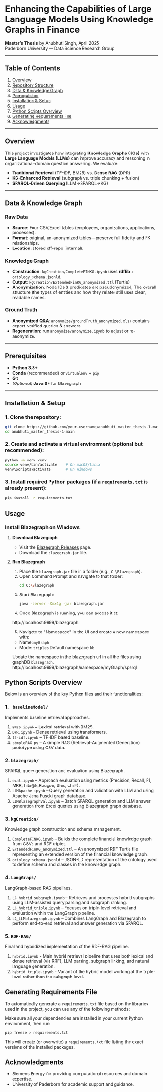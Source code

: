 # Enhancing the Capabilities of Large Language Models Using Knowledge Graphs in Finance

**Master’s Thesis** by Anubhuti Singh, April 2025  
Paderborn University — Data Science Research Group

---

## Table of Contents

1. [Overview](#overview)  
2. [Repository Structure](#repository-structure)  
3. [Data & Knowledge Graph](#data--knowledge-graph)  
4. [Prerequisites](#prerequisites)  
5. [Installation & Setup](#installation--setup)  
6. [Usage](#usage)  
7. [Python Scripts Overview](#python--scripts--overview)  
8. [Generating Requirements File](#generating--requirements--file)  
9. [Acknowledgments](#acknowledgments)   

---

## Overview

This project investigates how integrating **Knowledge Graphs (KGs)** with **Large Language Models (LLMs)** can improve accuracy and reasoning in organizational-domain question answering. We evaluate:

- **Traditional Retrieval** (TF-IDF, BM25) vs. **Dense RAG** (DPR)  
- **KG-Enhanced Retrieval** (subgraph vs. triple chunking + fusion)  
- **SPARQL-Driven Querying** (LLM→SPARQL→KG)  

---

## Data & Knowledge Graph

### Raw Data

- **Source**: Four CSV/Excel tables (employees, organizations, applications, processes).  
- **Format**: original, un-anonymized tables—preserve full fidelity and FK relationships.  
- **Location**: stored off-repo (internal).

### Knowledge Graph

- **Construction**: `kgCreation/CompleteFINKG.ipynb` uses **rdflib** + `ontology_schema.jsonld`.  
- **Output**: `kgCreation/ExtendedFinKG_anonymized.ttl` (Turtle).  
- **Anonymization**: Node IDs & predicates are pseudonymized; The overall structure (the types of entities and how they relate) still uses clear, readable names.

### Ground Truth

- **Anonymized Q&A**: `anonymize/groundTruth_anonymized.xlsx` contains expert-verified queries & answers.  
- **Regeneration**: run `anonymize/anonymize.ipynb` to adjust or re-anonymize.

---

## Prerequisites

- **Python 3.8+**  
- **Conda** (recommended) or `virtualenv` + `pip`  
- **Git**  
- _(Optional)_ **Java 8+** for Blazegraph

---

## Installation & Setup

### 1. **Clone the repository**:
   ```bash
   git clone https://github.com/your-username/anubhuti_master_thesis-1-main.git
   cd anubhuti_master_thesis-1-main
   ```

### 2. **Create and activate a virtual environment (optional but recommended)**:
   ```bash
   python -m venv venv
   source venv/bin/activate    # On macOS/Linux
   venv\Scripts\activate       # On Windows
   ```

### 3. **Install required Python packages** (if a `requirements.txt` is already present):
   ```bash
   pip install -r requirements.txt
   ```

## Usage

### Install Blazegraph on Windows
1. **Download Blazegraph**  
   - Visit the [Blazegraph Releases](https://github.com/blazegraph/database/releases) page.
   - Download the `blazegraph.jar` file.

2. **Run Blazegraph**  
   1. Place the `blazegraph.jar` file in a folder (e.g., `C:\Blazegraph`).
   2. Open Command Prompt and navigate to that folder:
      ```bash
      cd C:\Blazegraph
      ```
   3. Start Blazegraph:
      ```bash
      java -server -Xmx4g -jar blazegraph.jar
      ```
   4. Once Blazegraph is running, you can access it at:
      
    http://localhost:9999/blazegraph
      
   5. Navigate to "Namespace" in the UI and create a new namespace with:
    - Name: `myGraph`
    - Mode: `triples`
    Default namespace `kb`

    Update the namespace in the blazegraph url in all the files using graphDB `blazegraph`.
    http://localhost:9999/blazegraph/namespace/myGraph/sparql
    
## Python Scripts Overview
Below is an overview of the key Python files and their functionalities:

### **1. ` baselineModel/`**  
Implements baseline retrieval approaches.
1. `BM25.ipynb` – Lexical retrieval with BM25.
2. `DPR.ipynb` – Dense retrieval using transformers.
3. `tf-idf.ipynb` – TF-IDF based baseline.
4. `simpleRAG.py` – A simple RAG (Retrieval-Augmented Generation) prototype using CSV data.

### **2. `blazegraph/`**  
  SPARQL query generation and evaluation using Blazegraph.
1. `eval.ipynb` – Approach evaluation using metrics (Precision, Recall, F1, MRR, hits@k,Rougue, Bleu, chrF).
2. `LLMApache.ipynb` – Query generation and validation with LLM and using Apache Jena Fuseki graph database.
3. `LLMBlazegraphVal.ipynb` – Batch SPARQL generation and LLM answer generation from Excel queries using Blazegraph graph database.

### **3. `kgCreation/`**  
  Knowledge graph construction and schema management.
1. `CompleteFINKG.ipynb` – Builds the complete financial knowledge graph from CSVs and RDF triples.
2. `ExtendedFinKG_anonymized.ttl` – An anonymized RDF Turtle file representing an extended version of the financial knowledge graph.
3. `ontology_schema.jsonld` – JSON-LD representation of the ontology used to define schema and classes in the knowledge graph.

### **4. `LangGraph/`**  
  LangGraph-based RAG pipelines.
1. `LG_hybrid_subgraph.ipynb` – Retrieves and processes hybrid subgraphs using LLM-assisted query parsing and subgraph ranking.
2. `LG_hybrid_triple.ipynb` – Focuses on triple-level retrieval and evaluation within the LangGraph pipeline.
3. `LG_LLMblazegraph.ipynb` – Combines LangGraph and Blazegraph to perform end-to-end retrieval and answer generation via SPARQL.

### **5. `RDF-RAG/`**  
  Final and hybridized implementation of the RDF-RAG pipeline.
1. `hybrid.ipynb` - Main hybrid retrieval pipeline that uses both lexical and dense retrieval (via RRF), LLM parsing, subgraph linking, and natural language generation.
2. `hybrid_triple.ipynb` - Variant of the hybrid model working at the triple-level rather than the subgraph level.

## Generating Requirements File
To automatically generate a `requirements.txt` file based on the libraries used in the project, you can use any of the following methods:

   Make sure all your dependencies are installed in your current Python environment, then run:
   ```bash
   pip freeze > requirements.txt
   ```
   This will create (or overwrite) a `requirements.txt` file listing the exact versions of the installed packages.
 
## **Acknowledgments**
- Siemens Energy for providing computational resources and domain expertise.
- University of Paderborn for academic support and guidance.
 
 
 